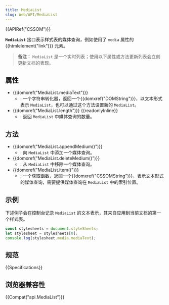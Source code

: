 ```yaml
---
title: MediaList
slug: Web/API/MediaList
---
```


{{APIRef("CSSOM")}}

**`MediaList`** 接口表示样式表的媒体查询，例如使用了 `media` 属性的{{htmlelement("link")}} 元素。

> **备注：** `MediaList` 是一个实时列表；使用以下属性或方法更新列表会立刻更新文档的表现。

## 属性

- {{domxref("MediaList.mediaText")}}
  - : 一个字符串转化器，返回一个{{domxref("DOMString")}}，以文本形式表示 `MediaList`，也可以通过这个方法设置新的 `MediaList`。
- {{domxref("MediaList.length")}} {{readonlyInline}}
  - : 返回 `MediaList` 中媒体查询的数量。

## 方法

- {{domxref("MediaList.appendMedium()")}}
  - : 向 `MediaList` 中添加一个媒体查询。
- {{domxref("MediaList.deleteMedium()")}}
  - : 从 `MediaList` 中移除一个媒体查询。
- {{domxref("MediaList.item()")}}
  - : 一个获取函数，返回一个{{domxref("CSSOMString")}}，表示文本形式的媒体查询，需要提供媒体查询在 `MediaList` 中的索引位置。

## 示例

下述例子会在控制台记录 `MediaList` 的文本表示，其来自应用到当前文档的第一个样式表。

```js
const stylesheets = document.styleSheets;
let stylesheet = stylesheets[0];
console.log(stylesheet.media.mediaText);
```

## 规范

{{Specifications}}

## 浏览器兼容性

{{Compat("api.MediaList")}}
